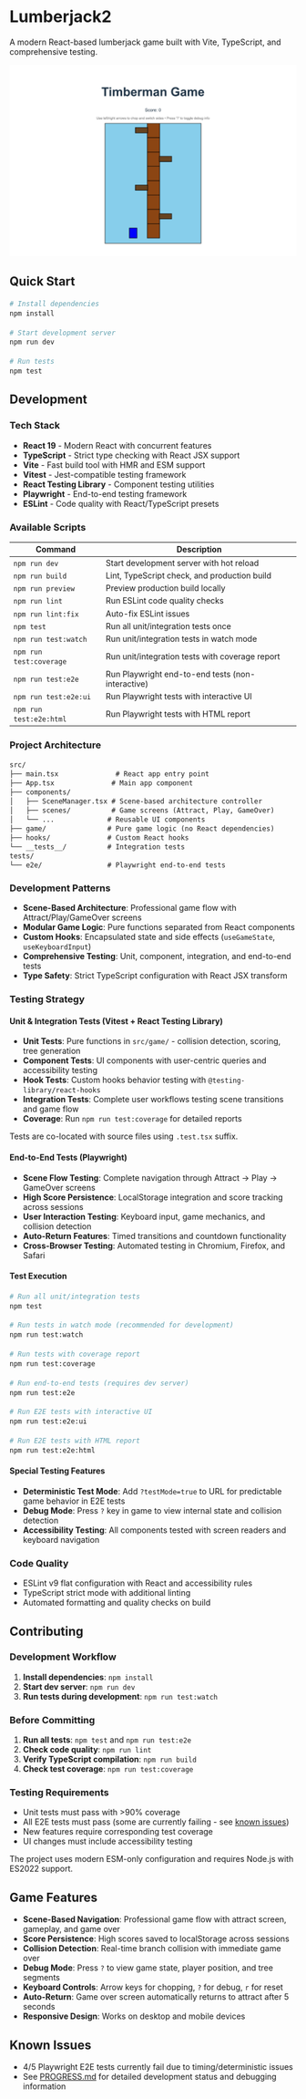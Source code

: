 # Lumberjack2

A modern React-based lumberjack game built with Vite, TypeScript, and comprehensive testing.

![Game Screenshot](docs/game-screenshot.png)

## Quick Start

```bash
# Install dependencies
npm install

# Start development server
npm run dev

# Run tests
npm test
```

## Development

### Tech Stack
- **React 19** - Modern React with concurrent features
- **TypeScript** - Strict type checking with React JSX support
- **Vite** - Fast build tool with HMR and ESM support
- **Vitest** - Jest-compatible testing framework
- **React Testing Library** - Component testing utilities
- **Playwright** - End-to-end testing framework
- **ESLint** - Code quality with React/TypeScript presets

### Available Scripts

| Command | Description |
|---------|-------------|
| `npm run dev` | Start development server with hot reload |
| `npm run build` | Lint, TypeScript check, and production build |
| `npm run preview` | Preview production build locally |
| `npm run lint` | Run ESLint code quality checks |
| `npm run lint:fix` | Auto-fix ESLint issues |
| `npm test` | Run all unit/integration tests once |
| `npm run test:watch` | Run unit/integration tests in watch mode |
| `npm run test:coverage` | Run unit/integration tests with coverage report |
| `npm run test:e2e` | Run Playwright end-to-end tests (non-interactive) |
| `npm run test:e2e:ui` | Run Playwright tests with interactive UI |
| `npm run test:e2e:html` | Run Playwright tests with HTML report |

### Project Architecture

```
src/
├── main.tsx              # React app entry point
├── App.tsx              # Main app component
├── components/
│   ├── SceneManager.tsx # Scene-based architecture controller
│   ├── scenes/          # Game screens (Attract, Play, GameOver)
│   └── ...             # Reusable UI components
├── game/               # Pure game logic (no React dependencies)
├── hooks/              # Custom React hooks
└── __tests__/          # Integration tests
tests/
└── e2e/                # Playwright end-to-end tests
```

### Development Patterns

- **Scene-Based Architecture**: Professional game flow with Attract/Play/GameOver screens
- **Modular Game Logic**: Pure functions separated from React components
- **Custom Hooks**: Encapsulated state and side effects (`useGameState`, `useKeyboardInput`)
- **Comprehensive Testing**: Unit, component, integration, and end-to-end tests
- **Type Safety**: Strict TypeScript configuration with React JSX transform

### Testing Strategy

#### Unit & Integration Tests (Vitest + React Testing Library)
- **Unit Tests**: Pure functions in `src/game/` - collision detection, scoring, tree generation
- **Component Tests**: UI components with user-centric queries and accessibility testing
- **Hook Tests**: Custom hooks behavior testing with `@testing-library/react-hooks`
- **Integration Tests**: Complete user workflows testing scene transitions and game flow
- **Coverage**: Run `npm run test:coverage` for detailed reports

Tests are co-located with source files using `.test.tsx` suffix.

#### End-to-End Tests (Playwright)
- **Scene Flow Testing**: Complete navigation through Attract → Play → GameOver screens
- **High Score Persistence**: LocalStorage integration and score tracking across sessions
- **User Interaction Testing**: Keyboard input, game mechanics, and collision detection
- **Auto-Return Features**: Timed transitions and countdown functionality
- **Cross-Browser Testing**: Automated testing in Chromium, Firefox, and Safari

#### Test Execution

```bash
# Run all unit/integration tests
npm test

# Run tests in watch mode (recommended for development)
npm run test:watch

# Run tests with coverage report
npm run test:coverage

# Run end-to-end tests (requires dev server)
npm run test:e2e

# Run E2E tests with interactive UI
npm run test:e2e:ui

# Run E2E tests with HTML report
npm run test:e2e:html
```

#### Special Testing Features
- **Deterministic Test Mode**: Add `?testMode=true` to URL for predictable game behavior in E2E tests
- **Debug Mode**: Press `?` key in game to view internal state and collision detection
- **Accessibility Testing**: All components tested with screen readers and keyboard navigation

### Code Quality

- ESLint v9 flat configuration with React and accessibility rules
- TypeScript strict mode with additional linting
- Automated formatting and quality checks on build

## Contributing

### Development Workflow
1. **Install dependencies**: `npm install`
2. **Start dev server**: `npm run dev`
3. **Run tests during development**: `npm run test:watch`

### Before Committing
1. **Run all tests**: `npm test` and `npm run test:e2e`
2. **Check code quality**: `npm run lint`
3. **Verify TypeScript compilation**: `npm run build`
4. **Check test coverage**: `npm run test:coverage`

### Testing Requirements
- Unit tests must pass with >90% coverage
- All E2E tests must pass (some are currently failing - see [known issues](PROGRESS.md))
- New features require corresponding test coverage
- UI changes must include accessibility testing

The project uses modern ESM-only configuration and requires Node.js with ES2022 support.

## Game Features

- **Scene-Based Navigation**: Professional game flow with attract screen, gameplay, and game over
- **Score Persistence**: High scores saved to localStorage across sessions
- **Collision Detection**: Real-time branch collision with immediate game over
- **Debug Mode**: Press `?` to view game state, player position, and tree segments
- **Keyboard Controls**: Arrow keys for chopping, `?` for debug, `r` for reset
- **Auto-Return**: Game over screen automatically returns to attract after 5 seconds
- **Responsive Design**: Works on desktop and mobile devices

## Known Issues

- 4/5 Playwright E2E tests currently fail due to timing/deterministic issues
- See [PROGRESS.md](PROGRESS.md) for detailed development status and debugging information